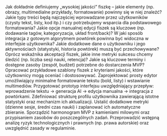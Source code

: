 <pytania>
Jak dokładnie definiujemy „wysokiej jakości” fiszkę – jakie elementy (np. obrazy, multimedialne przykłady, formatowanie) powinny się w niej znaleźć?
Jakie typy treści będą najczęściej wprowadzane przez użytkowników (czysty tekst, listy, kod itp.) i czy potrzebujemy wsparcia dla podstawowego formatowania?
Jakie opcje manualnej edycji fiszek są kluczowe (np. dodawanie tagów, kategoryzacja, układ front/back)?
W jaki sposób integracja z gotowym algorytmem powtórek powinna być widoczna w interfejsie użytkownika?
Jakie dodatkowe dane o użytkowniku i jego aktywnościach (statystyki, historia powtórek) muszą być przechowywane?
Oprócz wskaźnika akceptacji fiszek, jakie inne metryki sukcesu chcemy śledzić (np. liczba sesji nauki, retencja)?
Jakie są kluczowe terminy i dostępne zasoby (zespół, budżet) potrzebne do dostarczenia MVP?
</pytania>
<rekomendacje>
Opracować przykładowe szablony fiszek z kryteriami jakości, które użytkownicy mogą oceniać i dostosowywać.
Zaprojektować prosty edytor umożliwiający minimalne formatowanie tekstu (bold, listy) i wstawianie multimediów.
Przygotować prototyp interfejsu uwzględniający przepływ: wprowadzenie tekstu → generacja AI → edycja manualna → integracja z powtórkami.
Zdefiniować strukturę profilu użytkownika zawierającą istotne statystyki oraz mechanizm ich aktualizacji.
Ustalić dodatkowe metryki (dzienne sesje, średni czas nauki) i zaplanować ich automatyczne zbieranie.
Sporządzić harmonogram MVP z kamieniami milowymi oraz przypisaniem zasobów do poszczególnych zadań.
Przeprowadzić wstępną analizę ryzyk technologicznych i prawnych (np. prawa autorskie) oraz uwzględnić zasady w regulaminie.
</rekomendacje>
